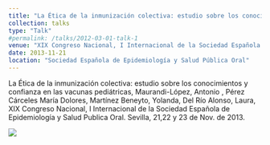 ```yaml
---
title: "La Ética de la inmunización colectiva: estudio sobre los conocimientos y confianza en las vacunas pediátricas"
collection: talks
type: "Talk"
#permalink: /talks/2012-03-01-talk-1
venue: "XIX Congreso Nacional, I Internacional de la Sociedad Española de Epidemiología y Salud Publica Oral"
date: 2013-11-21
location: "Sociedad Española de Epidemiología y Salud Pública Oral"
---
```


La Ética de la inmunización colectiva: estudio sobre los conocimientos y confianza en las vacunas pediátricas, Maurandi-López, Antonio , Pérez Cárceles María Dolores, Martínez Beneyto, Yolanda, Del Río Alonso, Laura, XIX Congreso Nacional, I Internacional de la Sociedad Española de Epidemiología y Salud Publica Oral. Sevilla, 21,22 y 23 de Nov. de 2013.


[![](https://amaurandi.github.io/files/poster_aml-inmunizacionColectiva-2013.png)](https://amaurandi.github.io/files/poster_aml-inmunizacionColectiva-2013.pdf)

